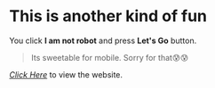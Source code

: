 # This is another kind of fun

You click **I am not robot** and press **Let's Go** button.

>
> Its sweetable for mobile. Sorry for that😰😰
>

*[Click Here](https://saikatcodec.github.io/funHack/)* to view the website.
